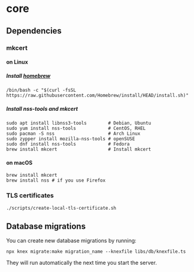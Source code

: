# core

## Dependencies

### mkcert

#### on Linux

##### Install [homebrew](https://brew.sh/)

```
/bin/bash -c "$(curl -fsSL https://raw.githubusercontent.com/Homebrew/install/HEAD/install.sh)"
```

##### Install nss-tools and mkcert

```
sudo apt install libnss3-tools        # Debian, Ubuntu
sudo yum install nss-tools            # CentOS, RHEL
sudo pacman -S nss                    # Arch Linux
sudo zypper install mozilla-nss-tools # openSUSE
sudo dnf install nss-tools            # Fedora
brew install mkcert                   # Install mkcert
```

#### on macOS

```
brew install mkcert
brew install nss # if you use Firefox
```

### TLS certificates

```
./scripts/create-local-tls-certificate.sh
```

## Database migrations

You can create new database migrations by running:

```
npx knex migrate:make migration_name --knexfile libs/db/knexfile.ts
```

They will run automatically the next time you start the server.
